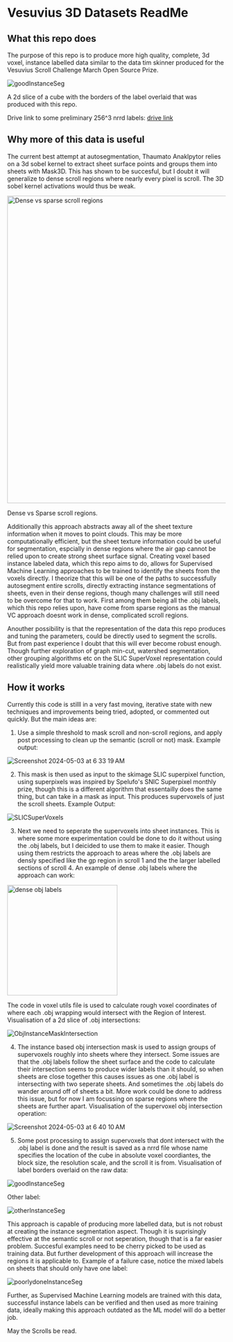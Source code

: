 # Vesuvius 3D Datasets ReadMe

## What this repo does
The purpose of this repo is to produce more high quality, complete, 3d voxel, instance labelled data similar to the data tim skinner produced for the Vesuvius Scroll Challenge March Open Source Prize.  

![goodInstanceSeg](https://github.com/JamesDarby345/Vesuvius_3D_datasets/assets/49734270/30cb539e-1cb6-42ce-8182-dd97ca5a5a1c)

A 2d slice of a cube with the borders of the label overlaid that was produced with this repo.

Drive link to some preliminary 256^3 nrrd labels: [drive link](https://drive.google.com/drive/folders/1URimrVBj8-_boMCHvuELzEqS1Lg8qZIt?usp=sharing)

## Why more of this data is useful
The current best attempt at autosegmentation, Thaumato Anaklpytor relies on a 3d sobel kernel to extract sheet surface points and groups them into sheets with Mask3D. This has shown to be succesful, but I doubt it will generalize to dense scroll regions where nearly every pixel is scroll. The 3D sobel kernel activations would thus be weak.

<img width="707" alt="Dense vs sparse scroll regions" src="https://github.com/JamesDarby345/Vesuvius_3D_datasets/assets/49734270/04f9338d-99b5-4b0e-9a96-a5da4ff49b52">

Dense vs Sparse scroll regions.

Additionally this approach abstracts away all of the sheet texture information when it moves to point clouds. This may be more computationally efficient, but the sheet texture information could be useful for segmentation, espcially in dense regions where the air gap cannot be relied upon to create strong sheet surface signal. Creating voxel based instance labeled data, which this repo aims to do, allows for Supervised Machine Learning approaches to be trained to identify the sheets from the voxels directly. I theorize that this will be one of the paths to successfully autosegment entire scrolls, directly extracting instance segmentations of sheets, even in their dense regions, though many challenges will still need to be overcome for that to work. First among them being all the .obj labels, which this repo relies upon, have come from sparse regions as the manual VC approach doesnt work in dense, complicated scroll regions. 

Anouther possibility is that the representation of the data this repo produces and tuning the parameters, could be directly used to segment the scrolls. But from past experience I doubt that this will ever become robust enough. Though further exploration of graph min-cut, watershed segmentation, other grouping algorithms etc on the SLIC SuperVoxel representation could realistically yield more valuable training data where .obj labels do not exist. 

## How it works 
Currently this code is stilll in a very fast moving, iterative state with new techniques and improvements being tried, adopted, or commented out quickly. But the main ideas are:

1. Use a simple threshold to mask scroll and non-scroll regions, and apply post processing to clean up the semantic (scroll or not) mask. Example output:
   
![Screenshot 2024-05-03 at 6 33 19 AM](https://github.com/JamesDarby345/Vesuvius_3D_datasets/assets/49734270/45d0a579-1976-4ebf-85a3-6625f564d203)

2. This mask is then used as input to the skimage SLIC superpixel function, using superpixels was inspired by Spelufo's SNIC Superpixel monthly prize, though this is a different algorithm that essentailly does the same thing, but can take in a mask as input. This produces supervoxels of just the scroll sheets. Example Output:
   
![SLICSuperVoxels](https://github.com/JamesDarby345/Vesuvius_3D_datasets/assets/49734270/a4a90256-798c-4bd5-8a48-0d1862716c29)

3. Next we need to seperate the supervoxels into sheet instances. This is where some more experimentation could be done to do it without using the .obj labels, but I deicided to use them to make it easier. Though using them restricts the approach to areas where the .obj labels are densly specified like the gp region in scroll 1 and the the larger labelled sections of scroll 4. An example of dense .obj labels where the approach can work:
   
<img width="254" alt="dense obj labels" src="https://github.com/JamesDarby345/Vesuvius_3D_datasets/assets/49734270/f0b982a2-dca6-4f12-ac8c-0ffa06e47ef2">

The code in voxel utils file is used to calculate rough voxel coordinates of where each .obj wrapping would intersect with the Region of Interest. Visualisation of a 2d slice of .obj intersections:

![ObjInstanceMaskIntersection](https://github.com/JamesDarby345/Vesuvius_3D_datasets/assets/49734270/3693e538-4155-4e4e-8504-66e650ecca3c)

4. The instance based obj intersection mask is used to assign groups of supervoxels roughly into sheets where they intersect. Some issues are that the .obj labels follow the sheet surface and the code to calculate their intersection seems to produce wider labels than it should, so when sheets are close together this causes issues as one .obj label is intersecting with two seperate sheets. And sometimes the .obj labels do wander around off of sheets a bit. More work could be done to address this issue, but for now I am focussing on sparse regions where the sheets are further apart. Visualisation of the supervoxel obj intersection operation:
    
![Screenshot 2024-05-03 at 6 40 10 AM](https://github.com/JamesDarby345/Vesuvius_3D_datasets/assets/49734270/26d6f859-8f68-4791-a427-f78a0adc4245)

5. Some post processing to assign supervoxels that dont intersect with the .obj label is done and the result is saved as a nrrd file whose name specifies the location of the cube in absolute voxel coordiantes, the block size, the resolution scale, and the scroll it is from. Visualisation of label borders overlaid on the raw data:
    
![goodInstanceSeg](https://github.com/JamesDarby345/Vesuvius_3D_datasets/assets/49734270/30cb539e-1cb6-42ce-8182-dd97ca5a5a1c)

Other label:

![otherInstanceSeg](https://github.com/JamesDarby345/Vesuvius_3D_datasets/assets/49734270/e8fbaa11-c852-44f9-8bf6-605ad1d4c99a)

This approach is capable of producing more labelled data, but is not robust at creating the instance segmentation aspect. Though it is suprisingly effective at the semantic scroll or not seperation, though that is a far easier problem. Succesful examples need to be cherry picked to be used as training data. But further development of this approach will increase the regions it is applicable to. Example of a failure case, notice the mixed labels on sheets that should only have one label: 

![poorlydoneInstanceSeg](https://github.com/JamesDarby345/Vesuvius_3D_datasets/assets/49734270/ccc349b5-aa0d-4bbb-b71c-5063cb031df6)

Further, as Supervised Machine Learning models are trained with this data, successful instance labels can be verified and then used as more training data, ideally making this approach outdated as the ML model will do a better job. 

May the Scrolls be read.

